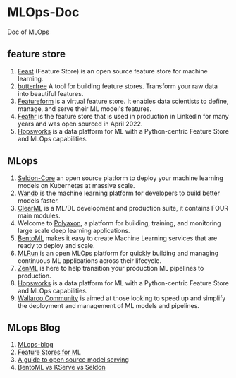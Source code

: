 # MLOps-Doc
Doc of MLOps

## feature store
1. [Feast](https://github.com/feast-dev/feast) (Feature Store) is an open source feature store for machine learning.
2. [butterfree](https://github.com/quintoandar/butterfree) A tool for building feature stores. Transform your raw data into beautiful features.
3. [Featureform](https://docs.featureform.com/) is a virtual feature store. It enables data scientists to define, manage, and serve their ML model's features. 
4. [Feathr](https://github.com/feathr-ai/feathr) is the feature store that is used in production in LinkedIn for many years and was open sourced in April 2022. 
5. [Hopsworks](https://github.com/logicalclocks/hopsworks) is a data platform for ML with a Python-centric Feature Store and MLOps capabilities.


## MLops
1. [Seldon-Core](https://github.com/SeldonIO/seldon-core) an open source platform to deploy your machine learning models on Kubernetes at massive scale.
2. [Wandb](https://github.com/wandb/examples)  is the machine learning platform for developers to build better models faster. 
3. [ClearML](https://github.com/allegroai/clearml#clearml-experiment-manager) is a ML/DL development and production suite, it contains FOUR main modules.
4. Welcome to [Polyaxon](https://github.com/polyaxon/polyaxon), a platform for building, training, and monitoring large scale deep learning applications.
5. [BentoML](https://github.com/bentoml/BentoML) makes it easy to create Machine Learning services that are ready to deploy and scale.
6. [MLRun](https://github.com/mlrun/mlrun) is an open MLOps platform for quickly building and managing continuous ML applications across their lifecycle.
7. [ZenML](https://github.com/zenml-io/zenml) is here to help transition your production ML pipelines to production.
8. [Hopsworks](https://github.com/logicalclocks/hopsworks) is a data platform for ML with a Python-centric Feature Store and MLOps capabilities.
9. [Wallaroo Community](https://docs.wallaroo.ai/wallaroo-complete-introduction/) is aimed at those looking to speed up and simplify the deployment and management of ML models and pipelines. 


## MLops Blog
1. [MLops-blog](https://neptune.ai/blog/best-mlops-tools)
2. [Feature Stores for ML](https://www.featurestore.org/)
3. [A guide to open source model serving](https://www.fuzzylabs.ai/guides/a-guide-to-open-source-model-serving)
4. [BentoML vs KServe vs Seldon](https://sourceforge.net/software/compare/BentoML-vs-KServe-vs-Seldon/)


